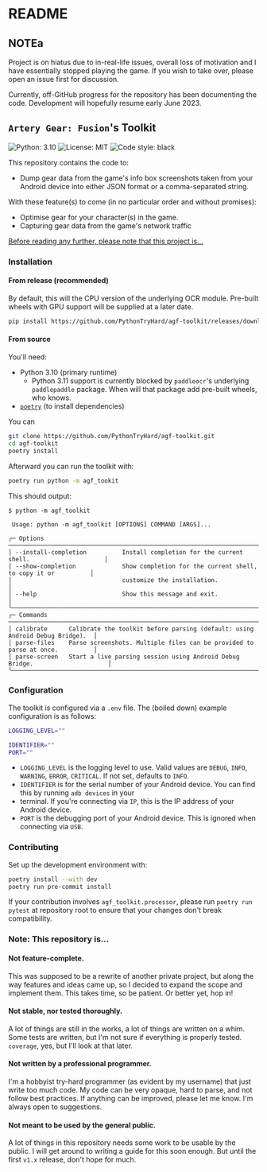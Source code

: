 # README

## NOTEa

Project is on hiatus due to in-real-life issues, overall loss of motivation and I have essentially stopped playing the game. If you wish to take over, please open an issue first for discussion.

Currently, off-GitHub progress for the repository has been documenting the code. Development will hopefully resume early June 2023.

## `Artery Gear: Fusion`'s Toolkit

![Python: 3.10](https://img.shields.io/badge/python-3.10-blue) ![License: MIT](https://img.shields.io/badge/license-MIT-blue) ![Code style: black](https://img.shields.io/badge/code%20style-black-000000.svg)

This repository contains the code to:

* Dump gear data from the game's info box screenshots taken from your Android device into either JSON format or a comma-separated string.

With these feature(s) to come (in no particular order and without promises):

* Optimise gear for your character(s) in the game.
* Capturing gear data from the game's network traffic

[Before reading any further, please note that this project is...](https://github.com/PythonTryHard/agf-toolkit#note-this-repository-is)

### Installation

#### From release (recommended)

By default, this will the CPU version of the underlying OCR module. Pre-built wheels with GPU support will be supplied at a later date.

```sh
pip install https://github.com/PythonTryHard/agf-toolkit/releases/download/v0.1.0/agf-toolkit-0.1.0-py3-none-any.whl
```

#### From source

You'll need:

* Python 3.10 (primary runtime)
  * Python 3.11 support is currently blocked by `paddleocr`'s underlying `paddlepaddle` package. When will that package add pre-built wheels, who knows.
* [`poetry`](https://python-poetry.org/docs/#installation) (to install dependencies)

You can

```sh
git clone https://github.com/PythonTryHard/agf-toolkit.git
cd agf-toolkit
poetry install
```

Afterward you can run the toolkit with:

```sh
poetry run python -m agf_tookit
```

This should output:

```
$ python -m agf_toolkit

 Usage: python -m agf_toolkit [OPTIONS] COMMAND [ARGS]...

╭─ Options ───────────────────────────────────────────────────────────────────────────────────╮
│ --install-completion          Install completion for the current shell.                     │
│ --show-completion             Show completion for the current shell, to copy it or          │
│                               customize the installation.                                   │
│ --help                        Show this message and exit.                                   │
╰─────────────────────────────────────────────────────────────────────────────────────────────╯
╭─ Commands ──────────────────────────────────────────────────────────────────────────────────╮
│ calibrate      Calibrate the toolkit before parsing (default: using Android Debug Bridge).  │
│ parse-files    Parse screenshots. Multiple files can be provided to parse at once.          │
│ parse-screen   Start a live parsing session using Android Debug Bridge.                     │
╰─────────────────────────────────────────────────────────────────────────────────────────────╯
```

### Configuration

The toolkit is configured via a `.env` file. The (boiled down) example configuration is as follows:

```sh
LOGGING_LEVEL=""

IDENTIFIER=""
PORT=""
```

* `LOGGING_LEVEL` is the logging level to use. Valid values are `DEBUG`, `INFO`, `WARNING`, `ERROR`, `CRITICAL`. If not set, defaults to `INFO`.
* `IDENTIFIER` is for the serial number of your Android device. You can find this by running `adb devices` in your
* terminal. If you're connecting via `IP`, this is the IP address of your Android device.
* `PORT` is the debugging port of your Android device. This is ignored when connecting via `USB`.

### Contributing

Set up the development environment with:

```sh
poetry install --with dev
poetry run pre-commit install
```

If your contribution involves `agf_toolkit.processor`, please run `poetry run pytest` at repository root to ensure that your changes don't break compatibility.

### Note: This repository is...

#### Not feature-complete.

This was supposed to be a rewrite of another private project, but along the way features and ideas came up, so I decided to expand the scope and implement them. This takes time, so be patient. Or better yet, hop in!

#### Not stable, nor tested thoroughly.

A lot of things are still in the works, a lot of things are written on a whim. Some tests are written, but I'm not sure if everything is properly tested. `coverage`, yes, but I'll look at that later.

#### Not written by a professional programmer.

I'm a hobbyist try-hard programmer (as evident by my username) that just write too much code. My code can be very opaque, hard to parse, and not follow best practices. If anything can be improved, please let me know. I'm always open to suggestions.

#### Not meant to be used by the general public.

A lot of things in this repository needs some work to be usable by the public. I will get around to writing a guide for this soon enough. But until the first `v1.x` release, don't hope for much.
